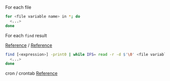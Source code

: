 For each file

```sh
for <file variable name> in *; do
  <...>
done
```


For each `find` result

[Reference](https://stackoverflow.com/a/15066129) / [Reference](https://stackoverflow.com/a/9612232/1877620)
```sh
find [<expression>] -print0 | while IFS= read -r -d $'\0' <file variable name>; do
  <...>
done
```

cron / crontab
[Reference](https://www.computerhope.com/unix/ucrontab.htm)
